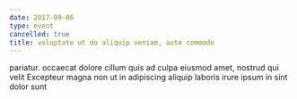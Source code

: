 ```yaml
---
date: 2017-09-06
type: event
cancelled: true
title: voluptate ut do aliquip veniam, aute commodo
---
```

pariatur. occaecat dolore cillum quis ad culpa eiusmod amet, nostrud qui velit Excepteur magna non ut in adipiscing aliquip laboris irure ipsum in sint dolor sunt